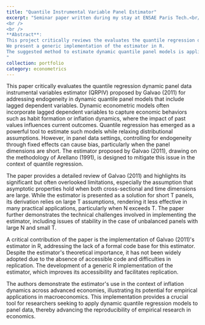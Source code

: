 ```yaml
---
title: "Quantile Instrumental Variable Panel Estimator"
excerpt: "Seminar paper written during my stay at ENSAE Paris Tech.<br/><img src='/images/quantile_estimation.png'>
<br />
<br />
**Abstract**: 
This project critically reviews the evaluates the quantile regression dynamic panel data instrumental variables estimator (QRPIV) proposed by Galvao (2011). The method is summarised, main advances of the subsequent literature outlined and limitations of the Galvao (2011) approach assessed. 
We present a generic implementation of the estimator in R.
The suggested method to estimate dynamic quantile panel models is applied to the question of determinants of inflation dynamics. We find that inflation shows heterogeneity in persistence across quantiles.
"
collection: portfolio
category: econometrics
---
```


This paper critically evaluates the quantile regression dynamic panel data instrumental variables estimator (QRPIV) proposed by Galvao (2011) for addressing endogeneity in dynamic quantile panel models that include lagged dependent variables. Dynamic econometric models often incorporate lagged dependent variables to capture economic behaviors such as habit formation or inflation dynamics, where the impact of past values influences current outcomes. Quantile regression has emerged as a powerful tool to estimate such models while relaxing distributional assumptions. However, in panel data settings, controlling for endogeneity through fixed effects can cause bias, particularly when the panel dimensions are short. The estimator proposed by Galvao (2011), drawing on the methodology of Arellano (1991), is designed to mitigate this issue in the context of quantile regression.

The paper provides a detailed review of Galvao (2011) and highlights its significant but often overlooked limitations, especially the assumption that asymptotic properties hold when both cross-sectional and time dimensions are large. While the estimator is presented as a solution for short T panels, its derivation relies on large T assumptions, rendering it less effective in many practical applications, particularly when N exceeds T. The paper further demonstrates the technical challenges involved in implementing the estimator, including issues of stability in the case of unbalanced panels with large N and small T.

A critical contribution of the paper is the implementation of Galvao (2011)'s estimator in R, addressing the lack of a formal code base for this estimator. Despite the estimator's theoretical importance, it has not been widely adopted due to the absence of accessible code and difficulties in replication. The development of a generic R implementation of the estimator, which improves its accessibility and facilitates replication. 

The authors demonstrate the estimator's use in the context of inflation dynamics across advanced economies, illustrating its potential for empirical applications in macroeconomics. This implementation provides a crucial tool for researchers seeking to apply dynamic quantile regression models to panel data, thereby advancing the reproducibility of empirical research in economics.